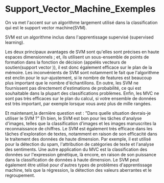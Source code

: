 # Support_Vector_Machine_Exemples

On va met l'accent sur un algorithme largement utilisé dans la classification qui est le support vector machine(SVM).

SVM est un algorithme inclus dans l'apprentissage supervisé (supervised learning).

Les deux principaux avantages de SVM sont qu'elles sont précises en haute espaces dimensionnels ; et, ils utilisent un sous-ensemble de points de formation dans la fonction de décision (appelés vecteurs de soutien(support vector )), il est donc également efficace sur le plan de la mémoire.
Les inconvénients de SVM sont notamment le fait que l'algorithme est enclin pour le sur-ajustement, si le nombre de features est beaucoup plus important que le nombre d'échantillons.
En outre, les SVM ne fournissent pas directement d'estimations de probabilité, ce qui est souhaitable dans la plupart des classifications
problèmes.
Enfin, les MVC ne sont pas très efficaces sur le plan du calcul, si votre ensemble de données est très important, par exemple lorsque
vous avez plus de mille rangées.

Et maintenant,la dernière question est : "Dans quelle situation devrais-je utiliser le SVM ?"
Eh bien, le SVM est bon pour les tâches d'analyse d'images, telles que la classification d'images et les images manuscrites
la reconnaissance de chiffres.
Le SVM est également très efficace dans les tâches d'exploration de textes, notamment en raison de son efficacité
dans le traitement des données de haute dimension.
Par exemple, il est utilisé pour la détection du spam, l'attribution de catégories de texte et l'analyse des sentiments.
Une autre application du MVC est la classification des données sur l'expression génétique, là encore, en raison de son
puissance dans la classification de données à haute dimension.
Le SVM peut également être utilisé pour d'autres types de problèmes d'apprentissage machine, tels que la régression,
la détection des valeurs aberrantes et le regroupement.
